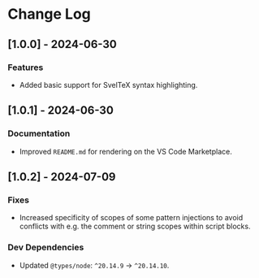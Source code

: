 # Change Log

## [1.0.0] - 2024-06-30

### Features

-   Added basic support for SvelTeX syntax highlighting.

## [1.0.1] - 2024-06-30

### Documentation

-   Improved `README.md` for rendering on the VS Code Marketplace.

## [1.0.2] - 2024-07-09

### Fixes

-   Increased specificity of scopes of some pattern injections to avoid
    conflicts with e.g. the comment or string scopes within script blocks.

### Dev Dependencies

-   Updated `@types/node`: `^20.14.9` → `^20.14.10`.
